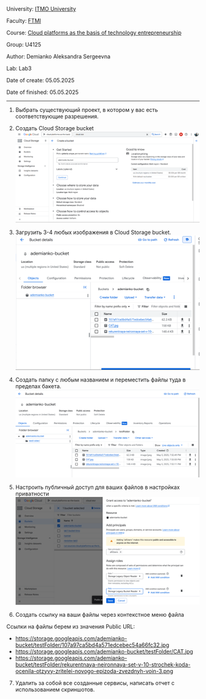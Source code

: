 University: [ITMO University](https://itmo.ru/ru/)

Faculty: [FTMI](https://ftmi.itmo.ru/)

Course: [Cloud platforms as the basis of technology entrepreneurship](https://itmo-ict-faculty.github.io/cloud-platforms-as-the-basis-of-technology-entrepreneurship/) 

Group: U4125

Author: Demianko Aleksandra Sergeevna

Lab: Lab3

Date of create: 05.05.2025

Date of finished: 05.05.2025

***

1. Выбрать существующий проект, в котором у вас есть соответствующие разрешения.

2. Создать Cloud Storage bucket
![img](https://github.com/alexandraDem/2024_2025-cloud-platforms-as-the-basis-of-technology-entrepreneurship-U4125-demyanko_a_s/blob/9efe6f63f32a7affc7e03257c2d200e6ceccd593/lab3/createBucket.png)

3. Загрузить 3-4 любых изображения в Cloud Storage bucket.
![img](https://github.com/alexandraDem/2024_2025-cloud-platforms-as-the-basis-of-technology-entrepreneurship-U4125-demyanko_a_s/blob/9efe6f63f32a7affc7e03257c2d200e6ceccd593/lab3/downloadImage.png)

4. Создать папку с любым названием и переместить файлы туда в пределах бакета.
![img](https://github.com/alexandraDem/2024_2025-cloud-platforms-as-the-basis-of-technology-entrepreneurship-U4125-demyanko_a_s/blob/9efe6f63f32a7affc7e03257c2d200e6ceccd593/lab3/movePics.png)

5. Настроить публичный доступ для ваших файлов в настройках приватности
![img](https://github.com/alexandraDem/2024_2025-cloud-platforms-as-the-basis-of-technology-entrepreneurship-U4125-demyanko_a_s/blob/9efe6f63f32a7affc7e03257c2d200e6ceccd593/lab3/grantAccess.png)

6. Создать ссылку на ваши файлы через контекстное меню файла

Ссылки на файлы берем из значения Public URL:
- https://storage.googleapis.com/ademianko-bucket/testFolder/107a97ca5bd4a571edcebec54a66fc32.jpg
- https://storage.googleapis.com/ademianko-bucket/testFolder/CAT.jpg
- https://storage.googleapis.com/ademianko-bucket/testFolder/rekurentnaya-neironnaya-set-v-10-strochek-koda-ocenila-otzyvy-zritelei-novogo-epizoda-zvezdnyh-voin-3.png

7. Удалить за собой все созданные сервисы, написать отчет с использованием скриншотов.
